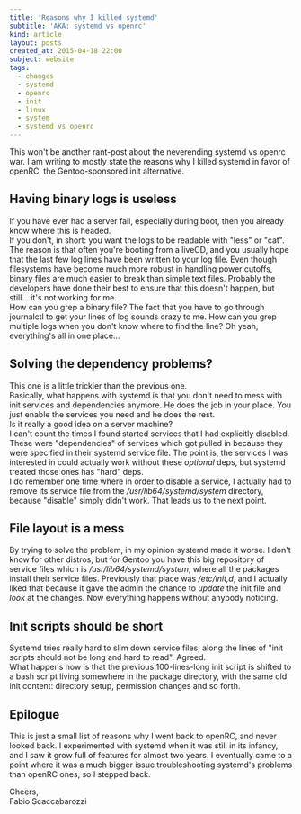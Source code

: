```yaml
---
title: 'Reasons why I killed systemd'
subtitle: 'AKA: systemd vs openrc'
kind: article
layout: posts
created_at: 2015-04-18 22:00
subject: website
tags:
  - changes
  - systemd
  - openrc
  - init
  - linux
  - system
  - systemd vs openrc
---
```

This won't be another rant-post about the neverending systemd vs openrc war.
I am writing to mostly state the reasons why I killed systemd in favor of openRC, the Gentoo-sponsored init alternative.

<!--MORE-->

## Having binary logs is useless

If you have ever had a server fail, especially during boot, then you already know where this is headed.  
If you don't, in short: you want the logs to be readable with "less" or "cat".  
The reason is that often you're booting from a liveCD, and you usually hope that the last few log lines have been written to your log file.
Even though filesystems have become much more robust in handling power cutoffs, binary files are much easier to break than simple text files. Probably the developers have done their best to ensure that this doesn't happen, but still... it's not working for me.  
How can you grep a binary file? The fact that you have to go through journalctl to get your lines of log sounds crazy to me. How can you grep multiple logs when you don't know where to find the line? Oh yeah, everything's all in one place...

## Solving the dependency problems?

This one is a little trickier than the previous one.  
Basically, what happens with systemd is that you don't need to mess with init services and dependencies anymore. He does the job in your place. You just enable the services you need and he does the rest.  
Is it really a good idea on a server machine?  
I can't count the times I found started services that I had explicitly disabled. These were "dependencies" of services which got pulled in because they were specified in their systemd service file. The point is, the services I was interested in could actually work without these *optional* deps, but systemd treated those ones has "hard" deps.  
I do remember one time where in order to disable a service, I actually had to remove its service file from the */usr/lib64/systemd/system* directory, because "disable" simply didn't work. That leads us to the next point.

## File layout is a mess

By trying to solve the problem, in my opinion systemd made it worse.
I don't know for other distros, but for Gentoo you have this big repository of service files which is */usr/lib64/systemd/system*, where all the packages install their service files. Previously that place was */etc/init,d*, and I actually liked that because it gave the admin the chance to *update* the init file and *look* at the changes. Now everything happens without anybody noticing.

## Init scripts should be short

Systemd tries really hard to slim down service files, along the lines of "init scripts should not be long and hard to read". Agreed.  
What happens now is that the previous 100-lines-long init script is shifted to a bash script living somewhere in the package directory, with the same old init content: directory setup, permission changes and so forth.
  
## Epilogue

This is just a small list of reasons why I went back to openRC, and never looked back. I experimented with systemd when it was still in its infancy, and I saw it grow full of features for almost two years. I eventually came to a point where it was a much bigger issue troubleshooting systemd's problems than openRC ones, so I stepped back.
  
  

Cheers,  
Fabio Scaccabarozzi
